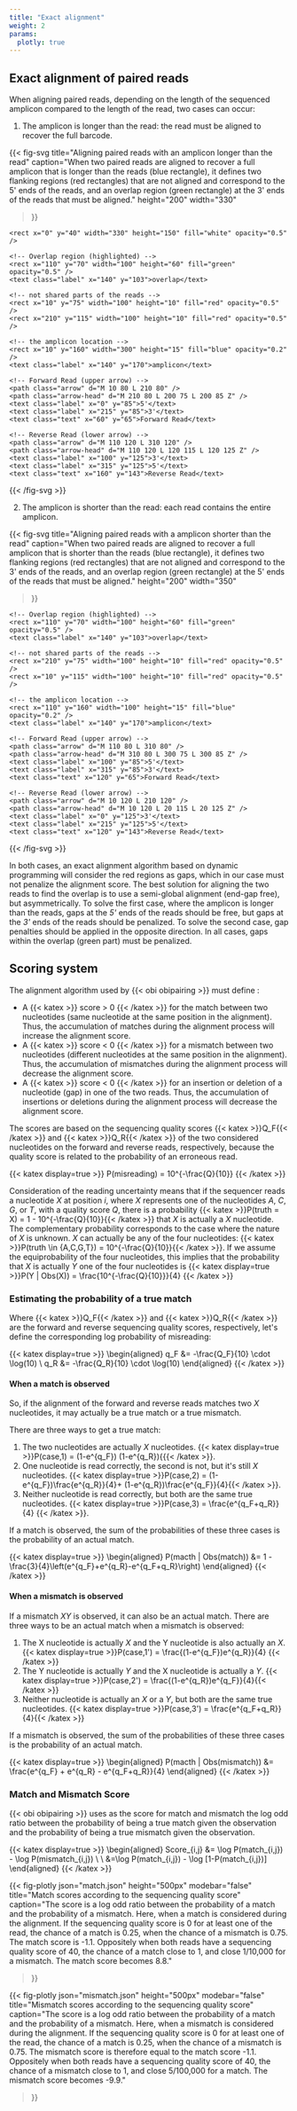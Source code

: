 ```yaml
---
title: "Exact alignment"
weight: 2
params:
  plotly: true
---
```

## Exact alignment of paired reads

When aligning paired reads, depending on the length of the sequenced amplicon compared to the length of the read, two cases can occur:

1. The amplicon is longer than the read: the read must be aligned to recover the full barcode.

  {{< fig-svg 
      title="Aligning paired reads with an amplicon longer than the read"
      caption="When two paired reads are aligned to recover a full amplicon that is longer than the reads (blue rectangle), it defines two flanking regions (red rectangles) that are not aligned and correspond to the 5' ends of the reads, and an overlap region (green rectangle) at the 3' ends of the reads that must be aligned." 
      height="200"
      width="330"
  >}}
    <!-- Define styles for the arrows -->
    <style>
      .arrow {
        stroke: black;
        stroke-width: 2;
        fill: none;
      }
      .arrow-head {
        stroke: black;
        stroke-width: 2;
        fill: black;
      }
      .text {
        font-family: Arial, sans-serif;
        font-size: 12px;
        fill: black;
      }
      .label {
        font-family: Arial, sans-serif;
        font-size: 10px;
        fill: black;
      }
    </style>

    <rect x="0" y="40" width="330" height="150" fill="white" opacity="0.5" />

    <!-- Overlap region (highlighted) -->
    <rect x="110" y="70" width="100" height="60" fill="green" opacity="0.5" />
    <text class="label" x="140" y="103">overlap</text>

    <!-- not shared parts of the reads -->
    <rect x="10" y="75" width="100" height="10" fill="red" opacity="0.5" />
    <rect x="210" y="115" width="100" height="10" fill="red" opacity="0.5" />

    <!-- the amplicon location -->
    <rect x="10" y="160" width="300" height="15" fill="blue" opacity="0.2" />
    <text class="label" x="140" y="170">amplicon</text>

    <!-- Forward Read (upper arrow) -->
    <path class="arrow" d="M 10 80 L 210 80" />
    <path class="arrow-head" d="M 210 80 L 200 75 L 200 85 Z" />
    <text class="label" x="0" y="85">5'</text>
    <text class="label" x="215" y="85">3'</text>
    <text class="text" x="60" y="65">Forward Read</text>

    <!-- Reverse Read (lower arrow) -->
    <path class="arrow" d="M 110 120 L 310 120" />
    <path class="arrow-head" d="M 110 120 L 120 115 L 120 125 Z" />
    <text class="label" x="100" y="125">3'</text>
    <text class="label" x="315" y="125">5'</text>
    <text class="text" x="160" y="143">Reverse Read</text>
  {{< /fig-svg >}}

2. The amplicon is shorter than the read: each read contains the entire amplicon.

  {{< fig-svg 
      title="Aligning paired reads with a amplicon shorter than the read"
      caption="When two paired reads are aligned to recover a full amplicon that is shorter than the reads (blue rectangle), it defines two flanking regions (red rectangles) that are not aligned and correspond to the 3' ends of the reads, and an overlap region (green rectangle) at the 5' ends of the reads that must be aligned." 
      height="200"
      width="350"
  >}}
    <!-- Define styles for the arrows -->
    <style>
      .arrow {
        stroke: black;
        stroke-width: 2;
        fill: none;
      }
      .arrow-head {
        stroke: black;
        stroke-width: 2;
        fill: black;
      }
      .text {
        font-family: Arial, sans-serif;
        font-size: 12px;
        fill: black;
      }
      .label {
        font-family: Arial, sans-serif;
        font-size: 10px;
        fill: black;
      }
    </style>

    <!-- Overlap region (highlighted) -->
    <rect x="110" y="70" width="100" height="60" fill="green" opacity="0.5" />
    <text class="label" x="140" y="103">overlap</text>

    <!-- not shared parts of the reads -->
    <rect x="210" y="75" width="100" height="10" fill="red" opacity="0.5" />
    <rect x="10" y="115" width="100" height="10" fill="red" opacity="0.5" />

    <!-- the amplicon location -->
    <rect x="110" y="160" width="100" height="15" fill="blue" opacity="0.2" />
    <text class="label" x="140" y="170">amplicon</text>

    <!-- Forward Read (upper arrow) -->
    <path class="arrow" d="M 110 80 L 310 80" />
    <path class="arrow-head" d="M 310 80 L 300 75 L 300 85 Z" />
    <text class="label" x="100" y="85">5'</text>
    <text class="label" x="315" y="85">3'</text>
    <text class="text" x="120" y="65">Forward Read</text>

    <!-- Reverse Read (lower arrow) -->
    <path class="arrow" d="M 10 120 L 210 120" />
    <path class="arrow-head" d="M 10 120 L 20 115 L 20 125 Z" />
    <text class="label" x="0" y="125">3'</text>
    <text class="label" x="215" y="125">5'</text>
    <text class="text" x="120" y="143">Reverse Read</text>
  {{< /fig-svg >}}


In both cases, an exact alignment algorithm based on dynamic programming will consider the red regions as gaps, which in our case must not penalize the alignment score. The best solution for aligning the two reads to find the overlap is to use a semi-global alignment (end-gap free), but asymmetrically. To solve the first case, where the amplicon is longer than the reads, gaps at the *5'* ends of the reads should be free, but gaps at the *3'* ends of the reads should be penalized. To solve the second case, gap penalties should be applied in the opposite direction. In all cases, gaps within the overlap (green part) must be penalized.

## Scoring system

The alignment algorithm used by {{< obi obipairing >}} must define :

- A {{< katex >}} score > 0 {{< /katex >}} for the match between two nucleotides (same nucleotide at the same position in the alignment).
  Thus, the accumulation of matches during the alignment process will increase the alignment score.
- A {{< katex >}} score < 0 {{< /katex >}} for a mismatch between two nucleotides (different nucleotides at the same position in the alignment).
  Thus, the accumulation of mismatches during the alignment process will decrease the alignment score.
- A {{< katex >}} score < 0 {{< /katex >}} for an insertion or deletion of a nucleotide (gap) in one of the two reads.
  Thus, the accumulation of insertions or deletions during the alignment process will decrease the alignment score.

The scores are based on the sequencing quality scores {{< katex >}}Q_F{{< /katex >}} and {{< katex >}}Q_R{{< /katex >}} of the two considered nucleotides on the forward and reverse reads, respectively, because the quality score is related to the probability of an erroneous read.

{{< katex display=true >}}
P(misreading) = 10^{-\frac{Q}{10}}
{{< /katex >}}

Consideration of the reading uncertainty means that if the sequencer reads a nucleotide *X* at position *i*, where *X* represents one of the nucleotides *A*, *C*, *G*, or *T*, with a quality score *Q*, there is a probability {{< katex >}}P(truth = X) = 1 - 10^{-\frac{Q}{10}}{{< /katex >}} that *X* is actually a *X* nucleotide. The complementary probability corresponds to the case where the nature of *X* is unknown. *X* can actually be any of the four nucleotides: {{< katex >}}P(truth \in \{A,C,G,T\}) = 10^{-\frac{Q}{10}}{{< /katex >}}. If we assume the equiprobability of the four nucleotides, this implies that the probability that *X* is actually *Y* one of the four nucleotides is 
{{< katex display=true >}}P(Y | Obs(X)) = \frac{10^{-\frac{Q}{10}}}{4} {{< /katex >}}


### Estimating the probability of a true match

Where {{< katex >}}Q_F{{< /katex >}} and {{< katex >}}Q_R{{< /katex >}} are the forward and reverse sequencing quality scores, respectively, let's define the corresponding log probability of misreading:

{{< katex display=true >}}
\begin{aligned}
q_F &= -\frac{Q_F}{10} \cdot \log(10) \\
q_R &= -\frac{Q_R}{10} \cdot \log(10) 
\end{aligned}
{{< /katex >}}


#### When a match is observed

So, if the alignment of the forward and reverse reads matches two *X*
nucleotides, it may actually be a true match or a true mismatch.

There are three ways to get a true match:
1. The two nucleotides are actually *X* nucleotides.
   {{< katex display=true >}}P(case\,1) = (1-e^{q_F}) (1-e^{q_R}){{{< /katex >}}. 
2. One nucleotide is read correctly, the second is not, but it's still *X* nucleotides.
   {{< katex display=true >}}P(case\,2) = (1-e^{q_F})\frac{e^{q_R}}{4}+ (1-e^{q_R})\frac{e^{q_F}}{4}{{< /katex >}}. 
3. Neither nucleotide is read correctly, but both are the same true nucleotides.
   {{< katex display=true >}}P(case\,3) = \frac{e^{q_F+q_R}}{4} {{< /katex >}}. 

If a match is observed, the sum of the probabilities of these three cases is the probability of an actual match.

{{< katex display=true >}}
\begin{aligned}
P(macth | Obs(match)) &= 1 - \frac{3}{4}\left(e^{q_F}+e^{q_R}-e^{q_F+q_R}\right)
\end{aligned}
{{< /katex >}}


#### When a mismatch is observed

If a mismatch *XY* is observed, it can also be an actual match. There are three ways to be an actual match when a mismatch is observed:

1. The X nucleotide is actually *X* and the Y nucleotide is also actually an *X*.
   {{< katex display=true >}}P(case\,1') = \frac{(1-e^{q_F})e^{q_R}}{4} {{< /katex >}}
2. The Y nucleotide is actually *Y* and the X nucleotide is actually a *Y*.
   {{< katex display=true >}}P(case\,2') = \frac{(1-e^{q_R})e^{q_F}}{4}{{< /katex >}}
3. Neither nucleotide is actually an *X* or a *Y*, but both are the same true nucleotides.
   {{< katex display=true >}}P(case\,3') = \frac{e^{q_F+q_R}}{4}{{< /katex >}}

If a mismatch is observed, the sum of the probabilities of these three cases is the probability of an actual match.

{{< katex display=true >}}
\begin{aligned}
P(macth | Obs(mismatch)) &= \frac{e^{q_F} + e^{q_R} - e^{q_F+q_R}}{4}
\end{aligned}
{{< /katex >}}


### Match and Mismatch Score

{{< obi obipairing >}} uses as the score for match and mismatch the log odd ratio between the probability of being a true match given the observation and the probability of being a true mismatch given the observation.

{{< katex display=true >}}
\begin{aligned}
Score_{i,j} &= \log P(match_{i,j}) - \log P(mismatch_{i,j}) \\
\\
 &=\log P(match_{i,j}) - \log [1-P(match_{i,j})]
\end{aligned}
{{< /katex >}}

{{< fig-plotly json="match.json" height="500px" modebar="false" 
    title="Match scores according to the sequencing quality score"
    caption="The score is a log odd ratio between the probability of a match and the probability of a mismatch. Here, when a match is considered during the alignment. If the sequencing quality score is 0 for at least one of the read, the chance of a match is 0.25, when the chance of a mismatch is 0.75. The match score is -1.1. Oppositely when both reads have a sequencing quality score of 40, the chance of a match close to 1, and close 1/10,000 for a mismatch. The match score becomes 8.8."
 >}} 

{{< fig-plotly json="mismatch.json" height="500px" modebar="false" 
    title="Mismatch scores according to the sequencing quality score"
    caption="The score is a log odd ratio between the probability of a match and the probability of a mismatch. Here, when a mismatch is considered during the alignment. If the sequencing quality score is 0 for at least one of the read, the chance of a match is 0.25, when the chance of a mismatch is 0.75. The mismatch score is therefore equal to the match score -1.1. Oppositely when both reads have a sequencing quality score of 40, the chance of a mismatch close to 1, and close 5/100,000 for a match. The mismatch score becomes -9.9."
 >}}